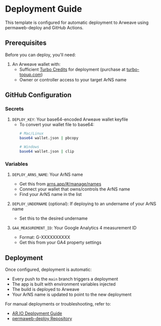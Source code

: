 # Deployment Guide

This template is configured for automatic deployment to Arweave using permaweb-deploy and GitHub Actions.

## Prerequisites

Before you can deploy, you'll need:

1. An Arweave wallet with:
   - Sufficient [Turbo Credits](https://docs.ardrive.io/docs/turbo/what-is-turbo.html) for deployment (purchase at [turbo-topup.com](https://turbo-topup.com/))
   - Owner or controller access to your target ArNS name

## GitHub Configuration

### Secrets

1. `DEPLOY_KEY`: Your base64-encoded Arweave wallet keyfile
   - To convert your wallet file to base64:
     ```bash
     # Mac/Linux
     base64 wallet.json | pbcopy
     
     # Windows
     base64 wallet.json | clip
     ```

### Variables

1. `DEPLOY_ARNS_NAME`: Your ArNS name
   - Get this from [arns.app/#/manage/names](https://arns.app/#/manage/names)
   - Connect your wallet that owns/controls the ArNS name
   - Find your ArNS name in the list

2. `DEPLOY_UNDERNAME` (optional): If deploying to an undername of your ArNS name
   - Set this to the desired undername

3. `GA4_MEASUREMENT_ID`: Your Google Analytics 4 measurement ID
   - Format: G-XXXXXXXXXX
   - Get this from your GA4 property settings

## Deployment

Once configured, deployment is automatic:
- Every push to the `main` branch triggers a deployment
- The app is built with environment variables injected
- The build is deployed to Arweave
- Your ArNS name is updated to point to the new deployment

For manual deployments or troubleshooting, refer to:
- [AR.IO Deployment Guide](https://docs.ar.io/guides/perma-deploy/index.html)
- [permaweb-deploy Repository](https://github.com/permaweb/permaweb-deploy)

